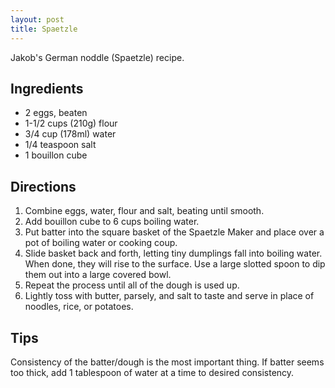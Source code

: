 ```yaml
---
layout: post
title: Spaetzle
---
```


Jakob's German noddle (Spaetzle) recipe.

<!--more-->

## Ingredients

* 2 eggs, beaten
* 1-1/2 cups (210g) flour
* 3/4 cup (178ml) water
* 1/4 teaspoon salt
* 1 bouillon cube

## Directions

1. Combine eggs, water, flour and salt, beating until smooth.
2. Add bouillon cube to 6 cups boiling water.
3. Put batter into the square basket of the Spaetzle Maker and place over a pot of boiling water or cooking coup.
4. Slide basket back and forth, letting tiny dumplings fall into boiling water.
When done, they will rise to the surface.
Use a large slotted spoon to dip them out into a large covered bowl.
6. Repeat the process until all of the dough is used up.
7. Lightly toss with butter, parsely, and salt to taste and serve in place of noodles, rice, or potatoes.

## Tips

Consistency of the batter/dough is the most important thing.
If batter seems too thick, add 1 tablespoon of water at a time to desired consistency.
